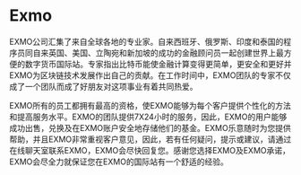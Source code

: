 # Exmo

EXMO公司汇集了来自全球各地的专业家。自来西班牙、俄罗斯、印度和泰国的程序员同自来英国、美国、立陶宛和新加坡的成功的金融顾问员一起创建世界上最方便的数字货币国际站。专家指出比特币能使金融计算变得更简单，更安全和更好并EXMO为区块链技术发展作出自己的贡献。在工作时间中，EXMO团队的专家不仅成了一个团队而成了好朋友对这项事业有着共同热爱。

EXMO所有的员工都拥有最高的资格，使EXMO能够为每个客户提供个性化的方法和提高服务水平。EXMO的团队提供7X24小时的服务，因此，EXMO的用户能够成功出售，兑换及在EXMO账户安全地存储他们的基金。EXMO乐意随时为您提供帮助，并且EXMO非常重视客户意见，因此，若有任何疑问，提示或建议，请通过在线聊天室联系EXMO，EXMO会尽快回复您。感谢您选择EXMO及EXMO承诺， EXMO会尽全力就保证您在EXMO的国际站有一个舒适的经验。
